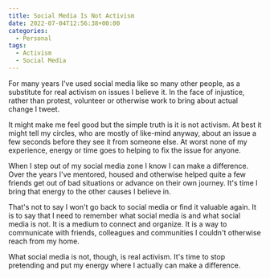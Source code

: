 ```yaml
---
title: Social Media Is Not Activism
date: 2022-07-04T12:56:38+00:00
categories:
  - Personal
tags:
  - Activism
  - Social Media
---
```


For many years I've used social media like so many other people, as a substitute for real activism on issues I believe it. In the face of injustice, rather than protest, volunteer or otherwise work to bring about actual change I tweet.

It might make me feel good but the simple truth is it is not activism. At best it might tell my circles, who are mostly of like-mind anyway, about an issue a few seconds before they see it from someone else. At worst none of my experience, energy or time goes to helping to fix the issue for anyone.

When I step out of my social media zone I know I can make a difference. Over the years I've mentored, housed and otherwise helped quite a few friends get out of bad situations or advance on their own journey. It's time I bring that energy to the other causes I believe in.

That's not to say I won't go back to social media or find it valuable again. It is to say that I need to remember what social media is and what social media is not. It is a medium to connect and organize. It is a way to communicate with friends, colleagues and communities I couldn't otherwise reach from my home.

What social media is not, though, is real activism. It's time to stop pretending and put my energy where I actually can make a difference.